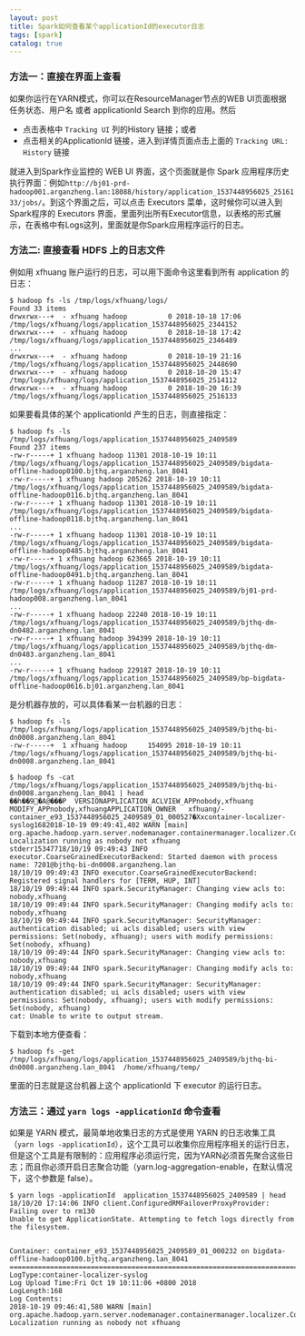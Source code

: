 ```yaml
---
layout: post
title: Spark如何查看某个applicationId的executor日志
tags: [spark]
catalog: true
---
```



### 方法一：直接在界面上查看

如果你运行在YARN模式，你可以在ResourceManager节点的WEB UI页面根据 任务状态、用户名 或者 applicationId Search 到你的应用。然后 

* 点击表格中 `Tracking UI` 列的History 链接；或者
* 点击相关的ApplicationId 链接，进入到详情页面点击上面的 `Tracking URL: History` 链接

就进入到Spark作业监控的 WEB UI 界面，这个页面就是你 Spark 应用程序历史执行界面：例如`http://bj01-prd-hadoop001.arganzheng.lan:18088/history/application_1537448956025_2516133/jobs/`。到这个界面之后，可以点击 Executors 菜单，这时候你可以进入到Spark程序的 Executors 界面，里面列出所有Executor信息，以表格的形式展示，在表格中有Logs这列，里面就是你Spark应用程序运行的日志。


### 方法二: 直接查看 HDFS 上的日志文件

例如用 xfhuang 账户运行的日志，可以用下面命令这里看到所有 application 的日志：

```shell
$ hadoop fs -ls /tmp/logs/xfhuang/logs/
Found 33 items
drwxrwx---+  - xfhuang hadoop          0 2018-10-18 17:06 /tmp/logs/xfhuang/logs/application_1537448956025_2344152
drwxrwx---+  - xfhuang hadoop          0 2018-10-18 17:42 /tmp/logs/xfhuang/logs/application_1537448956025_2346489
...
drwxrwx---+  - xfhuang hadoop          0 2018-10-19 21:16 /tmp/logs/xfhuang/logs/application_1537448956025_2448690
drwxrwx---+  - xfhuang hadoop          0 2018-10-20 15:47 /tmp/logs/xfhuang/logs/application_1537448956025_2514112
drwxrwx---+  - xfhuang hadoop          0 2018-10-20 16:39 /tmp/logs/xfhuang/logs/application_1537448956025_2516133
```

如果要看具体的某个 applicationId 产生的日志，则直接指定：

```shell
$ hadoop fs -ls /tmp/logs/xfhuang/logs/application_1537448956025_2409589
Found 237 items
-rw-r-----+ 1 xfhuang hadoop 11301 2018-10-19 10:11 /tmp/logs/xfhuang/logs/application_1537448956025_2409589/bigdata-offline-hadoop0100.bjthq.arganzheng.lan_8041
-rw-r-----+ 1 xfhuang hadoop 205262 2018-10-19 10:11 /tmp/logs/xfhuang/logs/application_1537448956025_2409589/bigdata-offline-hadoop0116.bjthq.arganzheng.lan_8041
-rw-r-----+ 1 xfhuang hadoop 11301 2018-10-19 10:11 /tmp/logs/xfhuang/logs/application_1537448956025_2409589/bigdata-offline-hadoop0118.bjthq.arganzheng.lan_8041
...
-rw-r-----+ 1 xfhuang hadoop 11301 2018-10-19 10:11 /tmp/logs/xfhuang/logs/application_1537448956025_2409589/bigdata-offline-hadoop0485.bjthq.arganzheng.lan_8041
-rw-r-----+ 1 xfhuang hadoop 623665 2018-10-19 10:11 /tmp/logs/xfhuang/logs/application_1537448956025_2409589/bigdata-offline-hadoop0491.bjthq.arganzheng.lan_8041
-rw-r-----+ 1 xfhuang hadoop 11287 2018-10-19 10:11 /tmp/logs/xfhuang/logs/application_1537448956025_2409589/bj01-prd-hadoop008.arganzheng.lan_8041
...
-rw-r-----+ 1 xfhuang hadoop 22240 2018-10-19 10:11 /tmp/logs/xfhuang/logs/application_1537448956025_2409589/bjthq-dm-dn0482.arganzheng.lan_8041
-rw-r-----+ 1 xfhuang hadoop 394399 2018-10-19 10:11 /tmp/logs/xfhuang/logs/application_1537448956025_2409589/bjthq-dm-dn0483.arganzheng.lan_8041
...
-rw-r-----+ 1 xfhuang hadoop 229187 2018-10-19 10:11 /tmp/logs/xfhuang/logs/application_1537448956025_2409589/bp-bigdata-offline-hadoop0616.bj01.arganzheng.lan_8041
```

是分机器存放的，可以具体看某一台机器的日志：

```shell
$ hadoop fs -ls /tmp/logs/xfhuang/logs/application_1537448956025_2409589/bjthq-bi-dn0008.arganzheng.lan_8041
-rw-r-----+  1 xfhuang hadoop     154095 2018-10-19 10:11 /tmp/logs/xfhuang/logs/application_1537448956025_2409589/bjthq-bi-dn0008.arganzheng.lan_8041

$ hadoop fs -cat /tmp/logs/xfhuang/logs/application_1537448956025_2409589/bjthq-bi-dn0008.arganzheng.lan_8041 | head
��h��׶9�A@���P  VERSIONAPPLICATION_ACLVIEW_APPnobody,xfhuang
MODIFY_APPnobody,xfhuangAPPLICATION_OWNER   xfhuang/-container_e93_1537448956025_2409589_01_000527�Xxcontainer-localizer-syslog1682018-10-19 09:49:41,402 WARN [main] org.apache.hadoop.yarn.server.nodemanager.containermanager.localizer.ContainerLocalizer: Localization running as nobody not xfhuang
stderr15347718/10/19 09:49:43 INFO executor.CoarseGrainedExecutorBackend: Started daemon with process name: 7201@bjthq-bi-dn0008.arganzheng.lan
18/10/19 09:49:43 INFO executor.CoarseGrainedExecutorBackend: Registered signal handlers for [TERM, HUP, INT]
18/10/19 09:49:44 INFO spark.SecurityManager: Changing view acls to: nobody,xfhuang
18/10/19 09:49:44 INFO spark.SecurityManager: Changing modify acls to: nobody,xfhuang
18/10/19 09:49:44 INFO spark.SecurityManager: SecurityManager: authentication disabled; ui acls disabled; users with view permissions: Set(nobody, xfhuang); users with modify permissions: Set(nobody, xfhuang)
18/10/19 09:49:44 INFO spark.SecurityManager: Changing view acls to: nobody,xfhuang
18/10/19 09:49:44 INFO spark.SecurityManager: Changing modify acls to: nobody,xfhuang
18/10/19 09:49:44 INFO spark.SecurityManager: SecurityManager: authentication disabled; ui acls disabled; users with view permissions: Set(nobody, xfhuang); users with modify permissions: Set(nobody, xfhuang)
cat: Unable to write to output stream.
```

下载到本地方便查看：

```shell
$ hadoop fs -get /tmp/logs/xfhuang/logs/application_1537448956025_2409589/bjthq-bi-dn0008.arganzheng.lan_8041  /home/xfhuang/temp/
```

里面的日志就是这台机器上这个 applicationId 下 executor 的运行日志。


### 方法三：通过 `yarn logs -applicationId` 命令查看

如果是 YARN 模式，最简单地收集日志的方式是使用 YARN 的日志收集工具（`yarn logs -applicationId`），这个工具可以收集你应用程序相关的运行日志，但是这个工具是有限制的：应用程序必须运行完，因为YARN必须首先聚合这些日志；而且你必须开启日志聚合功能（yarn.log-aggregation-enable，在默认情况下，这个参数是 false）。


```shell
$ yarn logs -applicationId  application_1537448956025_2409589 | head
18/10/20 17:14:06 INFO client.ConfiguredRMFailoverProxyProvider: Failing over to rm130
Unable to get ApplicationState. Attempting to fetch logs directly from the filesystem.


Container: container_e93_1537448956025_2409589_01_000232 on bigdata-offline-hadoop0100.bjthq.arganzheng.lan_8041
============================================================================================================
LogType:container-localizer-syslog
Log Upload Time:Fri Oct 19 10:11:06 +0800 2018
LogLength:168
Log Contents:
2018-10-19 09:46:41,580 WARN [main] org.apache.hadoop.yarn.server.nodemanager.containermanager.localizer.ContainerLocalizer: Localization running as nobody not xfhuang
```




